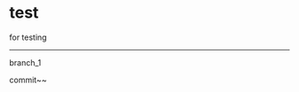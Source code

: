 # test
for testing

-------------------------------------------------------------------------------
branch_1

commit~~
